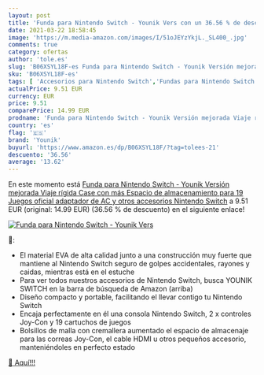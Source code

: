 ```yaml
---
layout: post
title: 'Funda para Nintendo Switch - Younik Vers con un 36.56 % de descuento'
date: 2021-03-22 18:58:45
image: 'https://m.media-amazon.com/images/I/51oJEYzYkjL._SL400_.jpg'
comments: true
category: ofertas
author: 'tole.es'
slug: 'B06XSYL18F-es Funda para Nintendo Switch - Younik Versión mejorada Viaje...'
sku: 'B06XSYL18F-es'
tags: [ 'Accesorios para Nintendo Switch','Fundas para Nintendo Switch','Fundas y almacenamiento para Nintendo Switch','Hardware y juegos para Nintendo Switch','Videojuegos','nintendo','younik', ]
actualPrice: 9.51 EUR
currency: EUR
price: 9.51
comparePrice: 14.99 EUR
prodname: 'Funda para Nintendo Switch - Younik Versión mejorada Viaje rígida Case con más Espacio de almacenamiento para 19 Juegos  oficial adaptador de AC y otros accesorios Nintendo Switch'
country: 'es'
flag: '🇪🇸'
brand: 'Younik'
buyurl: 'https://www.amazon.es/dp/B06XSYL18F/?tag=tolees-21'
descuento: '36.56'
average: '13.62'
---
```


En este momento está [Funda para Nintendo Switch - Younik Versión mejorada Viaje rígida Case con más Espacio de almacenamiento para 19 Juegos  oficial adaptador de AC y otros accesorios Nintendo Switch](https://www.amazon.es/dp/B06XSYL18F/?tag=tolees-21) a 9.51 EUR (original: 14.99 EUR) (36.56 %  de descuento) en el siguiente enlace!

[![Funda para Nintendo Switch - Younik Vers](https://m.media-amazon.com/images/I/51oJEYzYkjL._SL400_.jpg)](https://www.amazon.es/dp/B06XSYL18F/?tag=tolees-21)

🔎:

- El material EVA de alta calidad junto a una construcción muy fuerte que mantiene al Nintendo Switch seguro de golpes accidentales, rayones y caidas, mientras está en el estuche
- Para ver todos nuestros accesorios de Nintendo Switch, busca YOUNIK SWITCH en la barra de búsqueda de Amazon (arriba)
- Diseño compacto y portable, facilitando el llevar contigo tu Nintendo Switch
- Encaja perfectamente en él una consola Nintendo Switch, 2 x controles Joy-Con y 19 cartuchos de juegos
- Bolsillos de malla con cremallera aumentado el espacio de almacenaje para las correas Joy-Con, el cable HDMI u otros pequeños accesorio, manteniéndoles en perfecto estado

[🛒 Aquí!!!](https://www.amazon.es/dp/B06XSYL18F/?tag=tolees-21)
